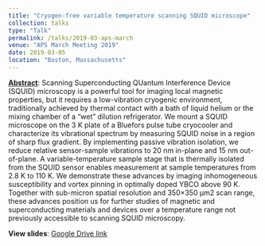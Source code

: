 ```yaml
---
title: "Cryogen-free variable temperature scanning SQUID microscope"
collection: talks
type: "Talk"
permalink: /talks/2019-03-aps-march
venue: "APS March Meeting 2019"
date: 2019-03-05
location: "Boston, Massachusetts"
---
```


[**Abstract**](https://meetings.aps.org/Meeting/MAR19/Session/H26.11): Scanning Superconducting QUantum Interference Device (SQUID) microscopy is a powerful tool for imaging local magnetic properties, but it requires a low-vibration cryogenic environment, traditionally achieved by thermal contact with a bath of liquid helium or the mixing chamber of a “wet” dilution refrigerator. We mount a SQUID microscope on the 3 K plate of a Bluefors pulse tube cryocooler and characterize its vibrational spectrum by measuring SQUID noise in a region of sharp flux gradient. By implementing passive vibration isolation, we reduce relative sensor-sample vibrations to 20 nm in-plane and 15 nm out-of-plane. A variable-temperature sample stage that is thermally isolated from the SQUID sensor enables measurement at sample temperatures from 2.8 K to 110 K. We demonstrate these advances by imaging inhomogeneous susceptibility and vortex pinning in optimally doped YBCO above 90 K. Together with sub-micron spatial resolution and 350×350 μm2 scan range, these advances position us for further studies of magnetic and superconducting materials and devices over a temperature range not previously accessible to scanning SQUID microscopy.

**View slides**: [Google Drive link](https://drive.google.com/file/d/1wJBaxOIcbYBWKwcqBLReIDn8q4nxsqS5/view?usp=sharing)
